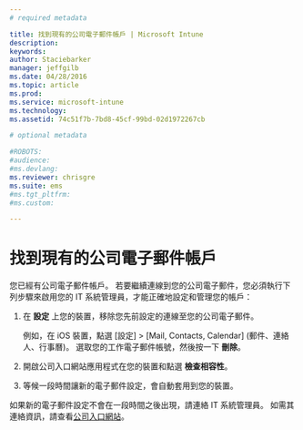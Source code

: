 ```yaml
---
# required metadata

title: 找到現有的公司電子郵件帳戶 | Microsoft Intune
description:
keywords:
author: Staciebarker
manager: jeffgilb
ms.date: 04/28/2016
ms.topic: article
ms.prod:
ms.service: microsoft-intune
ms.technology:
ms.assetid: 74c51f7b-7bd8-45cf-99bd-02d1972267cb

# optional metadata

#ROBOTS:
#audience:
#ms.devlang:
ms.reviewer: chrisgre
ms.suite: ems
#ms.tgt_pltfrm:
#ms.custom:

---
```


# 找到現有的公司電子郵件帳戶
您已經有公司電子郵件帳戶。 若要繼續連線到您的公司電子郵件，您必須執行下列步驟來啟用您的 IT 系統管理員，才能正確地設定和管理您的帳戶：

1.  在 **設定** 上您的裝置，移除您先前設定的連線至您的公司電子郵件。

    例如，在 iOS 裝置，點選 [設定] &gt; [Mail, Contacts, Calendar] (郵件、連絡人、行事曆)。 選取您的工作電子郵件帳號，然後按一下 **刪除**。

2.  開啟公司入口網站應用程式在您的裝置和點選 **檢查相容性**。

3.  等候一段時間讓新的電子郵件設定，會自動套用到您的裝置。

如果新的電子郵件設定不會在一段時間之後出現，請連絡 IT 系統管理員。 如需其連絡資訊，請查看[公司入口網站](http://portal.manage.microsoft.com)。



<!--HONumber=Jun16_HO2-->


